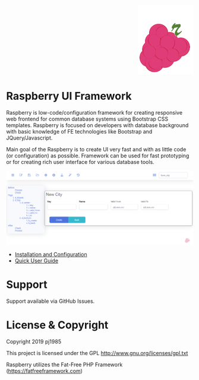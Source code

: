 <p align="right">
  <img  width="150" src="https://github.com/pj1985/rberry/blob/master/rberry_mid.png">
</p>
 
 
 
# Raspberry UI Framework
Raspberry is low-code/configuration framework for creating responsive web frontend for common database systems using Bootstrap CSS templates. Raspberry is focused on developers with database background with basic knowledge of FE technologies like Bootstrap and JQuery/Javascript. 

Main goal of the Raspberry is to create UI very fast and with as little code (or configuration) as possible. Framework can be used for fast prototyping or for creating rich user interface for various database tools.

  <img src="https://github.com/pj1985/rberry/blob/master/screen.png">


* [Installation and Configuration](https://github.com/pj1985/rberry/wiki/Get-Started) 
* [Quick User Guide](https://github.com/pj1985/rberry/wiki/Quick-User-Guide)

# Support
Support available via GitHub Issues. 

# License & Copyright
Copyright 2019 pj1985

This project is licensed under the GPL http://www.gnu.org/licenses/gpl.txt

Raspberry utilizes the Fat-Free PHP Framework (https://fatfreeframework.com)
